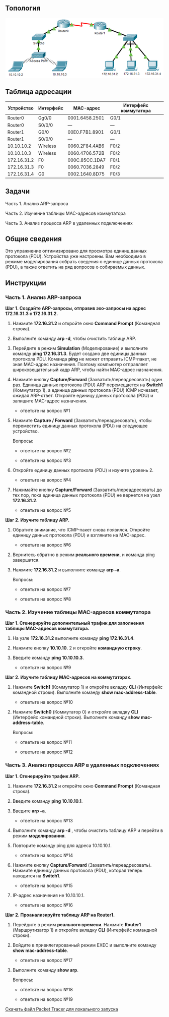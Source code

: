 ## Топология

![](./assets/topology.png)

## Таблица адресации

| Устройство  | Интерфейс | MAC-адрес      | Интерфейс коммутатора |
|-------------|-----------|----------------|-----------------------|
| Router0     | Gg0/0     | 0001.6458.2501 | G0/1                  |
| Router0     | S0/0/0    | —              | —                     |
| Router1     | G0/0      | 00E0.F7B1.8901 | G0/1                  |
| Router1     | S0/0/0    | —              | —                     |
| 10.10.10.2  | Wireless  | 0060.2F84.4AB6 | F0/2                  |
| 10.10.10.3  | Wireless  | 0060.4706.572B | F0/2                  |
| 172.16.31.2 | F0        | 000C.85CC.1DA7 | F0/1                  |
| 172.16.31.3 | F0        | 0060.7036.2849 | F0/2                  |
| 172.16.31.4 | G0        | 0002.1640.8D75 | F0/3                  |

## Задачи

Часть 1. Анализ ARP-запроса

Часть 2. Изучение таблицы МАС-адресов коммутатора

Часть 3. Анализ процесса ARP в удаленных подключениях

## Общие сведения

Это упражнение оптимизировано для просмотра единиц данных протокола (PDU). Устройства уже настроены. Вам необходимо в режиме моделирования собрать сведения о единице данных протокола (PDU), а также ответить на ряд вопросов о собираемых данных.

## Инструкции

### Часть 1. Анализ ARP-запроса

**Шаг 1. Создайте ARP-запросы, отправив эхо-запросы на адрес 172.16.31.3 с 172.16.31.2.**

1.  Нажмите **172.16.31.2** и откройте окно **Command Prompt** (Командная строка).

2.  Выполните команду **arp -d**, чтобы очистить таблицу ARP.

3.  Перейдите в режим **Simulation** (Моделирование) и выполните команду **ping 172.16.31.3**. Будет создано две единицы данных протокола PDU. Команда **ping** не может отправить ICMP-пакет, не зная MAC-адрес назначения. Поэтому компьютер отправляет широковещательный кадр ARP, чтобы найти MAC-адрес назначения.

4.  Нажмите кнопку **Capture/Forward** (Захватить/переадресовать) один раз. Единица данных протокола (PDU) ARP перемещается на **Switch1** (Коммутатор 1), а единица данных протокола (PDU) ICMP исчезает, ожидая ARP-ответ. Откройте единицу данных протокола (PDU) и запишите MAC-адрес назначения.

    - ответьте на вопрос №1

5.  Нажмите **Capture / Forward** (Захватить/переадресовать), чтобы переместить единицу данных протокола (PDU) на следующее устройство.

    Вопросы:

    - ответьте на вопрос №2

    - ответьте на вопрос №3

6.  Откройте единицу данных протокола (PDU) и изучите уровень 2.

    - ответьте на вопрос №4

7.  Нажимайте кнопку **Capture/Forward** (Захватить/переадресовать) до тех пор, пока единица данных протокола (PDU) не вернется на узел **172.16.31.2**.

    - ответьте на вопрос №5

**Шаг 2. Изучите таблицу ARP.**

1.  Обратите внимание, что ICMP-пакет снова появился. Откройте единицу данных протокола (PDU) и взгляните на MAC-адрес.

    - ответьте на вопрос №6

2.  Вернитесь обратно в режим **реального времени**, и команда ping завершится.

3.  Нажмите **172.16.31.2** и выполните команду **arp –a**.

    Вопросы:

    - ответьте на вопрос №7

    - ответьте на вопрос №8

### Часть 2. Изучение таблицы MAC-адресов коммутатора

**Шаг 1. Сгенерируйте дополнительный трафик для заполнения таблицы MAC-адресов коммутатора.**

1.  На узле **172.16.31.2** выполните команду **ping 172.16.31.4**.

2.  Нажмите кнопку **10.10.10.** 2 и откройте **командную строку**.

3.  Введите команду **ping 10.10.10.3**.

    - ответьте на вопрос №9

**Шаг 2. Изучите таблицу MAC-адресов на коммутаторах.**

1.  Нажмите **Switch1** (Коммутатор 1) и откройте вкладку **CLI** (Интерфейс командной строки). Выполните команду **show mac-address-table**.

    - ответьте на вопрос №10

2.  Нажмите **Switch0** (Коммутатор 0) и откройте вкладку **CLI** (Интерфейс командной строки). Выполните команду **show mac-address-table**.

    Вопросы:

    - ответьте на вопрос №11

    - ответьте на вопрос №12

### Часть 3. Анализ процесса ARP в удаленных подключениях

**Шаг 1. Сгенерируйте трафик ARP.**

1.  Нажмите **172.16.31.2** и откройте окно **Command Prompt** (Командная строка).

2.  Введите команду **ping 10.10.10.1**.

3.  Введите **arp –a**.

    - ответьте на вопрос №13

4.  Выполните команду **arp -d** , чтобы очистить таблицу ARP и перейти в режим **моделирования**.

5.  Повторите команду ping для адреса 10.10.10.1.

    - ответьте на вопрос №14

6.  Нажмите кнопку **Capture/Forward** (Захватить/переадресовать). Нажмите единицу данных протокола (PDU), которая теперь находится на **Switch1**.

    - ответьте на вопрос №15

7. IP-адрес назначения не 10.10.10.1.

    - ответьте на вопрос №16

**Шаг 2. Проанализируйте таблицу ARP на Router1.**

1.  Перейдите в режим **реального времени**. Нажмите **Router1** (Маршрутизатор 1) и откройте вкладку **CLI** (Интерфейс командной строки).

2.  Войдите в привилегированный режим EXEC и выполните команду **show mac-address-table**.

    - ответьте на вопрос №17

3.  Выполните команду **show arp**.

    Вопросы:

    - ответьте на вопрос №18

    - ответьте на вопрос №19

[Скачать файл Packet Tracer для локального запуска](./assets/9.2.9-lab.pka)
